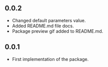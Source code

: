 ## 0.0.2

* Changed default parameters value.
* Added README.md file docs.
* Package preview gif added to README.md.

## 0.0.1

* First implementation of the package.
